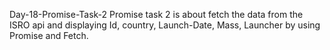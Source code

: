 Day-18-Promise-Task-2
Promise task 2 is about fetch the data from the ISRO api and displaying Id, country, Launch-Date, Mass, Launcher by using Promise and Fetch.